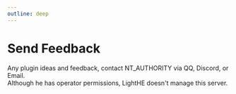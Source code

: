 ```yaml
---
outline: deep
---
```


# Send Feedback

Any plugin ideas and feedback, contact NT_AUTHORITY via QQ, Discord, or Email.  
Although he has operator permissions, LightHE doesn't manage this server.

